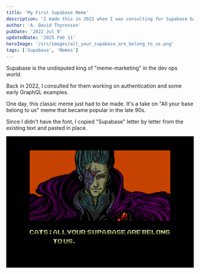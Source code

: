```yaml
---
title: 'My First Supabase Meme'
description: 'I made this in 2022 when I was consulting for Supabase based on the "All your base belong to us" meme from the late 90s.'
author: 'A. David Thyresson'
pubDate: '2022 Jul 9'
updatedDate: '2025 Feb 11'
heroImage: '/src/images/all_your_supabase_are_belong_to_us.png'
tags: ['Supabase', 'Memes']
---
```


Supabase is the undisputed king of "meme-marketing" in the dev ops world.

Back in 2022, I consulted for them working on authentication and some early GraphQL examples.

One day, this classic meme just had to be made. It's a take on "All your base belong to us" meme that became popular in the late 90s.

Since I didn't have the font, I copied "Supabase" letter by letter from the existing text and pasted in place.

![My First Supabase Meme](/src/images/all_your_supabase_are_belong_to_us.png)
